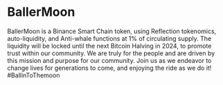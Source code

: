 # BallerMoon
BallerMoon is a Binance Smart Chain token, using Reflection tokenomics, auto-liquidity, and Anti-whale functions at 1% of circulating supply. The liquidity will be locked until the next Bitcoin Halving in 2024, to promote trust within our community. We are truly for the people and are driven by this mission and purpose for our community. Join us as we endeavor to change lives for generations to come, and enjoying the ride as we do it! #BallinToThemoon
